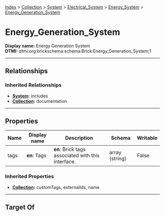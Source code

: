 [Index](../../../../Index.md) > [Collection](../../../Collection.md) > [System](../../System.md) > [Electrical_System](../Electrical_System.md) > [Energy_System](Energy_System.md) > [Energy_Generation_System](#)
# Energy_Generation_System

**Display name:** Energy Generation System<br />
**DTMI:** dtmi:org:brickschema:schema:Brick:Energy_Generation_System;1

---

## Relationships

### Inherited Relationships
* **[System](../../System.md):** includes
* **[Collection](../../../Collection.md):** documentation

---

## Properties

|Name|Display name|Description|Schema|Writable|
|-|-|-|-|-|
|tags|**en**: Tags|**en**: Brick tags associated with this interface.|array (string)|False|
### Inherited Properties
* **[Collection](../../../Collection.md):** customTags, externalIds, name

---

## Target Of
